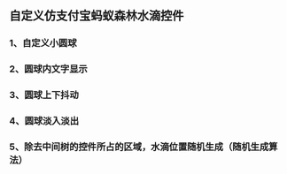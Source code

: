 ## 自定义仿支付宝蚂蚁森林水滴控件

### 1、自定义小圆球

### 2、圆球内文字显示

### 3、圆球上下抖动

### 4、圆球淡入淡出

### 5、除去中间树的控件所占的区域，水滴位置随机生成（随机生成算法）

